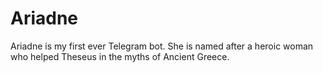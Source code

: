 # Ariadne
Ariadne is my first ever Telegram bot. She is named after a heroic woman who helped Theseus in the myths of Ancient Greece.
